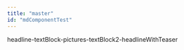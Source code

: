```yaml
---
title: "master"
id: "mdComponentTest"
---
```


headline-textBlock-pictures-textBlock2-headlineWithTeaser
